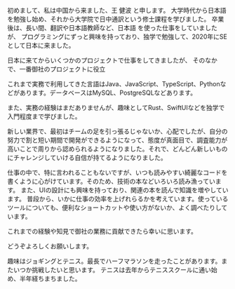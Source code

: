 初めまして、私は中国から来ました、王 健波 と申します。
大学時代から日本語を勉強し始め、それから大学院で日中通訳という修士課程を学びました。
卒業後は、長い間、翻訳や日本語教師など、日本語   を使った仕事をしていましたが、
プログラミングにずっと興味を持っており、独学で勉強して、2020年にSEとして日本に来ました。

日本に来てからいくつかのプロジェクトで仕事をしてきましたが、
そのなかで、一番御社のプロジェクトに役立

これまで実務で利用してきた言語はJava、JavaScript、TypeScript、Pythonなどがあります。データベースはMySQL、PostgreSQLなどあります。

また、実務の経験はまだありませんが、趣味としてRust、SwiftUIなどを独学で入門程度まで学びました。

新しい業界で、最初はチームの足を引っ張るじゃないか、心配でしたが、自分の努力で割と短い期間で開発ができるようになって、態度が真面目で、調査能力が高いことで周りから認められるようになりました。それで、どんどん新しいものにチャレンジしていける自信が持てるようになりました。

仕事の中で、特に言われることもないですが、いつも読みやすい綺麗なコードを書くように心がけています。そのため、技術の本などいろいろ読み漁っています。
また、UIの設計にも興味を持っており、関連の本を読んで知識を増やしています。
普段から、いかに仕事の効率を上げれらるかを考えています。使っているツールについても、便利なショートカットや使い方がないか、よく調べたりしています。

これまでの経験や知見で御社の業務に貢献できたら幸いに思います。

どうぞよろしくお願いします。

趣味はジョギングとテニス。最長でハーフマラソンを走ったことがあります。またいつか挑戦したいと思います。
テニスは去年からテニススクールに通い始め、半年経ちまちました。